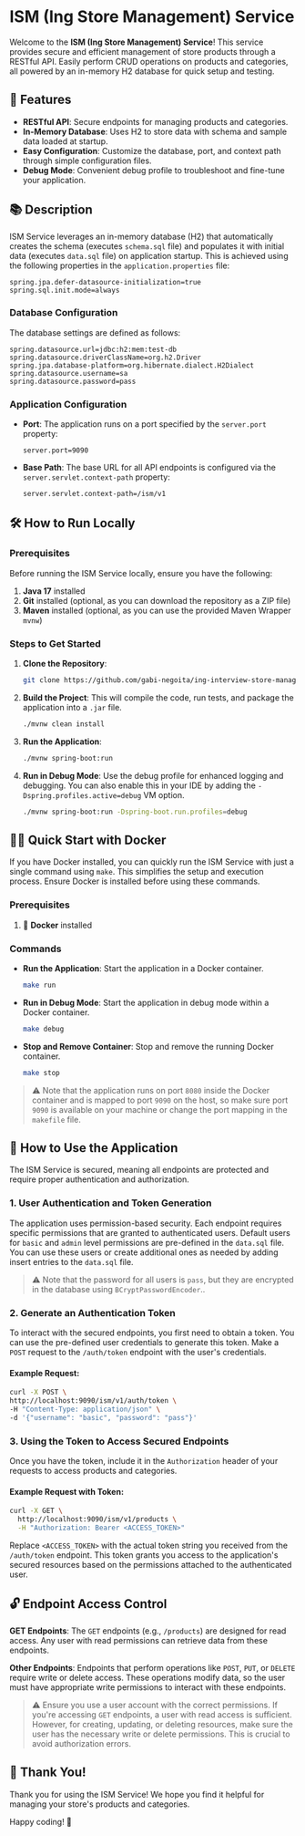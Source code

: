 # ISM (Ing Store Management) Service

Welcome to the **ISM (Ing Store Management) Service**! This service provides secure and efficient management of store
products through a RESTful API. Easily perform CRUD operations on products and categories, all powered by an in-memory
H2 database for quick setup and testing.

## 🚀 Features

- **RESTful API**: Secure endpoints for managing products and categories.
- **In-Memory Database**: Uses H2 to store data with schema and sample data loaded at startup.
- **Easy Configuration**: Customize the database, port, and context path through simple configuration files.
- **Debug Mode**: Convenient debug profile to troubleshoot and fine-tune your application.

## 📚 Description

ISM Service leverages an in-memory database (H2) that automatically creates the schema
(executes `schema.sql` file) and populates it with initial data (executes `data.sql` file) on
application startup. This is achieved using the following properties in the `application.properties` file:

```properties
spring.jpa.defer-datasource-initialization=true
spring.sql.init.mode=always
```

### Database Configuration

The database settings are defined as follows:

```properties
spring.datasource.url=jdbc:h2:mem:test-db
spring.datasource.driverClassName=org.h2.Driver
spring.jpa.database-platform=org.hibernate.dialect.H2Dialect
spring.datasource.username=sa
spring.datasource.password=pass
```

### Application Configuration

- **Port**: The application runs on a port specified by the `server.port` property:

    ```properties
    server.port=9090
    ```

- **Base Path**: The base URL for all API endpoints is configured via the `server.servlet.context-path` property:

    ```properties
    server.servlet.context-path=/ism/v1
    ```

## 🛠 How to Run Locally

### Prerequisites

Before running the ISM Service locally, ensure you have the following:

1. **Java 17** installed
2. **Git** installed (optional, as you can download the repository as a ZIP file)
2. **Maven** installed (optional, as you can use the provided Maven Wrapper `mvnw`)

### Steps to Get Started

1. **Clone the Repository**:

    ```bash
    git clone https://github.com/gabi-negoita/ing-interview-store-management.git
    ```

2. **Build the Project**: This will compile the code, run tests, and package the application into a `.jar` file.

    ```bash
    ./mvnw clean install
    ```

3. **Run the Application**:

    ```bash
    ./mvnw spring-boot:run
    ```

4. **Run in Debug Mode**: Use the debug profile for enhanced logging and debugging. You can also enable this in your IDE
   by adding the `-Dspring.profiles.active=debug` VM option.

    ```bash
    ./mvnw spring-boot:run -Dspring-boot.run.profiles=debug
    ```

## 🏃‍♂️ Quick Start with Docker

If you have Docker installed, you can quickly run the ISM Service with just a single command using `make`. This
simplifies the setup and execution process. Ensure Docker is installed before using these commands.

### Prerequisites

1. 🐳 **Docker** installed

### Commands

- **Run the Application**: Start the application in a Docker container.

    ```bash
    make run
    ```

- **Run in Debug Mode**: Start the application in debug mode within a Docker container.

    ```bash
    make debug
    ```

- **Stop and Remove Container**: Stop and remove the running Docker container.

    ```bash
    make stop
    ```

> ⚠️ Note that the application runs on port `8080` inside the Docker container and is mapped to port `9090` on the host,
> so make sure port `9090` is available on your machine or change the port mapping in the `makefile` file.

## 🔐 How to Use the Application

The ISM Service is secured, meaning all endpoints are protected and require proper authentication and authorization.

### 1. **User Authentication and Token Generation**

The application uses permission-based security. Each endpoint requires specific permissions that are granted to
authenticated users. Default users for `basic` and `admin` level permissions are pre-defined in the `data.sql` file.
You can use these users or create additional ones as needed by adding insert entries to the `data.sql` file.

> ⚠️ Note that the password for all users is `pass`, but they are encrypted in the database
> using `BCryptPasswordEncoder`..

### 2. **Generate an Authentication Token**

To interact with the secured endpoints, you first need to obtain a token. You can use the pre-defined user credentials
to generate this token. Make a `POST` request to the `/auth/token` endpoint with the user's credentials.

#### Example Request:

   ``` bash
curl -X POST \
  http://localhost:9090/ism/v1/auth/token \
  -H "Content-Type: application/json" \
  -d '{"username": "basic", "password": "pass"}'
   ```

### 3. **Using the Token to Access Secured Endpoints**

Once you have the token, include it in the `Authorization` header of your requests to access products and categories.

#### Example Request with Token:

```bash
curl -X GET \
  http://localhost:9090/ism/v1/products \
  -H "Authorization: Bearer <ACCESS_TOKEN>"
```

Replace `<ACCESS_TOKEN>` with the actual token string you received from the `/auth/token` endpoint. This token grants
you access to the application's secured resources based on the permissions attached to the authenticated user.

## 🔓 Endpoint Access Control

**GET Endpoints**: The `GET` endpoints (e.g., `/products`) are designed for read access. Any user with read permissions
can retrieve data from these endpoints.

**Other Endpoints**: Endpoints that perform operations like `POST`, `PUT`, or `DELETE` require write or delete access.
These operations modify data, so the user must have appropriate write permissions to interact with these endpoints.

> ⚠️ Ensure you use a user account with the correct permissions. If you're accessing `GET` endpoints, a user
> with read access is sufficient. However, for creating, updating, or deleting resources, make sure the user has the
> necessary write or delete permissions. This is crucial to avoid authorization errors.

## 🎉 Thank You!

Thank you for using the ISM Service! We hope you find it helpful for managing your store's products and categories.

Happy coding! 🚀
